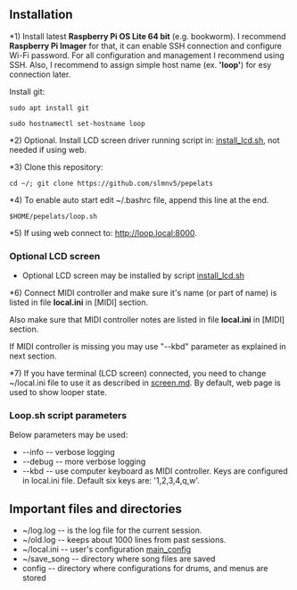 ## Installation

*1) Install latest **Raspberry Pi OS Lite 64 bit** (e.g. bookworm). I recommend **Raspberry Pi Imager** for that, it can
enable SSH connection and configure Wi-Fi password. For all configuration and management I recommend using SSH.
Also, I recommend to assign simple host name (ex. **'loop'**) for esy connection later.

Install git:

```
sudo apt install git

sudo hostnamectl set-hostname loop

```

*2) Optional. Install LCD screen driver running script in: [install_lcd.sh](../config/script/install_lcd.sh), not needed
if using web.

*3) Clone this repository:

```
cd ~/; git clone https://github.com/slmnv5/pepelats
```

*4) To enable auto start edit ~/.bashrc file, append this line at the end.

```
$HOME/pepelats/loop.sh
```

*5) If using web connect to: http://loop.local:8000.

### Optional LCD screen

- Optional LCD screen may be installed by script [install_lcd.sh](
  ./../config/script/install_lcd.sh)

*6) Connect MIDI controller and make sure it's name (or part of name) is listed in file **local.ini**
in [MIDI] section.

Also make sure that MIDI controller notes are listed in file **local.ini** in [MIDI] section.

If MIDI controller is missing you may use "--kbd" parameter as explained in next section.

*7) If you have terminal (LCD screen) connected, you need to change ~/local.ini file to use it as described
in [screen.md](screen.md). By default, web page is used to show looper state.

### Loop.sh script parameters

Below parameters may be used:

- --info -- verbose logging
- --debug -- more verbose logging
- --kbd -- use computer keyboard as MIDI controller. Keys are configured in local.ini file.
  Default six keys are: '1,2,3,4,q,w'.

## Important files and directories

- ~/log.log -- is the log file for the current session.
- ~/old.log -- keeps about 1000 lines from past sessions.
- ~/local.ini -- user's configuration [main_config](main_config.md)
- ~/save_song -- directory where song files are saved
- config -- directory where configurations for drums, and menus are stored
